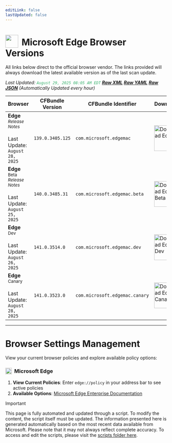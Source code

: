 ```yaml
---
editLink: false
lastUpdated: false
---
```


# <img src="/images/edge.png" style="height: 40px; display: inline-block; margin-right: 4px; vertical-align: text-bottom;"> Microsoft Edge Browser Versions

<span class="extra-small">All links below direct to the official browser vendor. The links provided will always download the latest available version as of the last scan update.</span>

<span class="extra-small">_Last Updated: <code style="color : mediumseagreen">August 29, 2025 08:05 AM EDT</code> [**_Raw XML_**](https://github.com/cocopuff2u/BOFA/blob/main/latest_edge_files/edge_latest_versions.xml) [**_Raw YAML_**](https://github.com/cocopuff2u/BOFA/blob/main/latest_edge_files/edge_latest_versions.yaml) [**_Raw JSON_**](https://github.com/cocopuff2u/BOFA/blob/main/latest_edge_files/edge_latest_versions.json) (Automatically Updated every hour)_</span>

| **Browser** | **CFBundle Version** | **CFBundle Identifier** | **Download** |
|------------|-------------------|---------------------|------------|
| **Edge** <br><a href="https://learn.microsoft.com/en-us/deployedge/microsoft-edge-relnote-stable-channel" style="text-decoration: none;"><small>_Release Notes_</small></a> <br><br>Last Update:<br>`August 28, 2025` | `139.0.3405.125` | `com.microsoft.edgemac` | <a href="https://msedge.sf.dl.delivery.mp.microsoft.com/filestreamingservice/files/213af808-089e-4cb4-b2ac-5f03a3f94766/MicrosoftEdge-139.0.3405.125.pkg"><img src="/images/edge.png" alt="Download Edge" width="80"></a> |
| **Edge** <sup>Beta</sup> <br><a href="https://learn.microsoft.com/en-us/deployedge/microsoft-edge-relnote-beta-channel" style="text-decoration: none;"><small>_Release Notes_</small></a> <br><br>Last Update:<br>`August 25, 2025` | `140.0.3485.31` | `com.microsoft.edgemac.beta` | <a href="https://msedge.sf.dl.delivery.mp.microsoft.com/filestreamingservice/files/ebf8691f-474f-4439-913c-7d94e074836a/MicrosoftEdgeBeta-140.0.3485.31.pkg"><img src="/images/edge_beta.png" alt="Download Edge Beta" width="80"></a> |
| **Edge** <sup>Dev</sup> <br><br>Last Update:<br>`August 26, 2025` | `141.0.3514.0` | `com.microsoft.edgemac.dev` | <a href="https://msedge.sf.dl.delivery.mp.microsoft.com/filestreamingservice/files/2b8c164c-9260-45e7-a36d-dab2ee044b82/MicrosoftEdgeDev-141.0.3514.0.pkg"><img src="/images/edge_dev.png" alt="Download Edge Dev" width="80"></a> |
| **Edge** <sup>Canary</sup> <br><br>Last Update:<br>`August 28, 2025` | `141.0.3523.0` | `com.microsoft.edgemac.canary` | <a href="https://msedge.sf.dl.delivery.mp.microsoft.com/filestreamingservice/files/d85bcfa5-c813-48e6-9c78-b3f13b0f2744/MicrosoftEdgeCanary-141.0.3523.0.pkg"><img src="/images/edge_canary.png" alt="Download Edge Canary" width="80"></a> |

---

# Browser Settings Management

View your current browser policies and explore available policy options:

### <img src="/images/edge.png" style="height: 20px; display: inline-block; margin-right: 4px; vertical-align: text-bottom;"> Microsoft Edge
1. **View Current Policies**: Enter `edge://policy` in your address bar to see active policies
2. **Available Options**: [Microsoft Edge Enterprise Documentation](https://learn.microsoft.com/en-us/deployedge/microsoft-edge-policies)

> [!IMPORTANT]
> This page is fully automated and updated through a script. To modify the content, the script itself must be updated. The information presented here is generated automatically based on the most recent data available from Microsoft. Please note that it may not always reflect complete accuracy. To access and edit the scripts, please visit the [scripts folder here](https://github.com/cocopuff2u/MOFA_WEBSITE/tree/main/update_readme_scripts).
